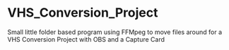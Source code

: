 # VHS_Conversion_Project
Small little folder based program using FFMpeg to move files around for a VHS Conversion Project with OBS and a Capture Card
